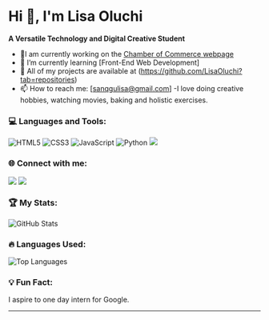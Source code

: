 
# Hi 👋, I'm Lisa Oluchi

**A Versatile Technology and Digital Creative Student**

- 🌱I am currently working on the [Chamber of Commerce webpage](https://lisaoluchi.github.io/wdd231/chamber/index.html)
- 📖 I’m currently learning [Front-End Web Development]
- 📂 All of my projects are available at (https://github.com/LisaOluchi?tab=repositories)
- 📫 How to reach me: [sanqgulisa@gmail.com]
-I love doing creative hobbies, watching movies, baking and holistic exercises.

### 💻 Languages and Tools:
<p>
<img src="https://img.shields.io/badge/HTML-E34F26?style=for-the-badge&logo=html5&logoColor=white" alt="HTML5"/>
<img src="https://img.shields.io/badge/CSS-1572B6?style=for-the-badge&logo=css3&logoColor=white" alt="CSS3"/>
<img src="https://img.shields.io/badge/JavaScript-F7DF1E?style=for-the-badge&logo=javascript&logoColor=black" alt="JavaScript"/>
<img src="https://img.shields.io/badge/Python-3776AB?style=for-the-badge&logo=python&logoColor=white" alt="Python"/>
<img src="https://img.shields.io/badge/SQL-4479A1?style=for-the-badge&logo=postgresql&logoColor=white alt="SQL"/>
</p>

### 🌐 Connect with me:
<p>
<a href="https://linkedin.com/in/lisa-sangqu"><img src="https://img.shields.io/badge/LinkedIn-0077B5?style=for-the-badge&logo=linkedin&logoColor=white"/></a>
<a href="https://github.com/(https://github.com/LisaOluchi)"><img src="https://img.shields.io/badge/GitHub-181717?style=for-the-badge&logo=github&logoColor=white"/></a>
  
</p>

### 🏆 My Stats:

![GitHub Stats](https://github-readme-stats.vercel.app/api?username=LisaOluchi&show_icons=true&theme=radical)

### 🔥 Languages Used:

![Top Languages](https://github-readme-stats.vercel.app/api/top-langs/?username=LisaOluchi&layout=compact&theme=radical)

### 💡 Fun Fact:
I aspire to one day intern for Google.

---


